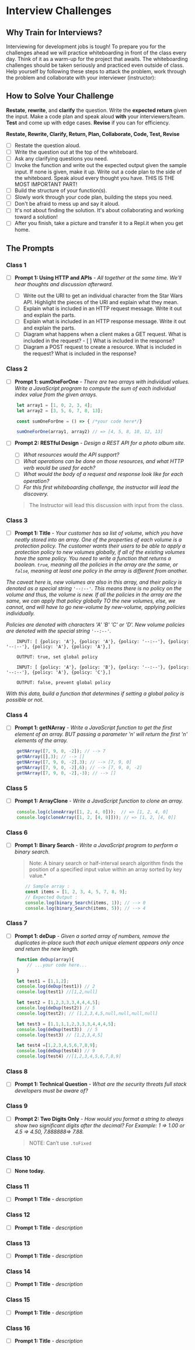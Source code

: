 # Interview Challenges

## Why Train for Interviews?

Interviewing for development jobs is tough! To prepare you for the challenges ahead we will practice whiteboarding in front of the class every day. Think of it as a warm-up for the project that awaits. The whiteboarding challenges should be taken seriously and practiced even outside of class. Help yourself by following these steps to attack the problem, work through the problem and collaborate with your interviewer (instructor):

## How to Solve Your Challenge

**Restate**, **rewrite**, and **clarify** the question. Write the **expected return** given the input. Make a code plan and speak aloud **with** your interviewers/team. **Test** and come up with edge cases. **Revise** if you can for efficiency.

**Restate, Rewrite, Clarify, Return, Plan, Collaborate, Code, Test, Revise**

- [ ] Restate the question aloud.
- [ ] Write the question out at the top of the whiteboard.
- [ ] Ask any clarifying questions you need.
- [ ] Invoke the function and write out the expected output given the sample input. If none is given, make it up.
Write out a code plan to the side of the whiteboard.
Speak aloud every thought you have. THIS IS THE MOST IMPORTANT PART!
- [ ] Build the structure of your function(s).
- [ ] Slowly work through your code plan, building the steps you need.
- [ ] Don't be afraid to mess up and say it aloud.
- [ ] It's not about finding the solution. It's about collaborating and working toward a solution!
- [ ] After you finish, take a picture and transfer it to a Repl.it when you get home.

<!-- ```javascript
  // optional code example
``` -->

## The Prompts

### Class 1

- [ ] **Prompt 1: Using HTTP and APIs** - *All together at the same time. We'll hear thoughts and discussion afterward.*

    - [ ] Write out the URI to get an individual character from the Star Wars API. Highlight the pieces of the URI and explain what they mean.
    - [ ] Explain what is included in an HTTP request message. Write it out and explain the parts.
    - [ ] Explain what is included in an HTTP response message. Write it out and explain the parts.
    - [ ] Diagram what happens when a client makes a GET request. What is included in the request? - [ ] What is included in the response?
    - [ ] Diagram a POST request to create a resource. What is included in the request? What is included in the response?

### Class 2

- [ ] **Prompt 1: sumOneForOne** - *There are two arrays with individual values. Write a JavaScript program to compute the sum of each individual index value from the given arrays.*

```javascript
    let array1 = [1, 0, 2, 3, 4]; 
    let array2 = [3, 5, 6, 7, 8, 13];

    const sumOneForOne = () => { /*your code here*/}

    sumOneForOne(array1, array2) // => [4, 5, 8, 10, 12, 13]
```

- [ ] **Prompt 2: RESTful Design** - *Design a REST API for a photo album site.*

    * [ ] *What resources would the API support?*
    * [ ] *What operations can be done on those resources, and what HTTP verb would be used for each?*
    * [ ] *What would the body of a request and response look like for each operation?*
    * [ ] *For this first whiteboarding challenge, the instructor will lead the discovery.*

    > The Instructor will lead this discussion with input from the class.

### Class 3

- [ ] **Prompt 1: Title** - *Your customer has sa list of volume, which you have neatly stored into an array. One of the properties of each volume is a protection policy. The customer wants their users to be able to apply a protection policy to new volumes globally, if all of the existing volumes have the same policy. You need to write a function that returns a boolean. `true`, meaning all the policies in the array are the same, or `false`, meaning at least one policy in the array is different from another.*

*The caveat here is, new volumes are also in this array, and their policy is denoted as a special string `'--:--'`. This means there is no policy on the volume and thus, the volume is new. If all the policies in the array are the same, we can apply that policy globally TO the new volumes, else, we cannot, and will have to go new-volume by new-volume, applying policies individually.*

*Policies are denoted with characters 'A' 'B' 'C' or 'D'. New volume policies are denoted with the special string `'--:--'`.*

```console
    INPUT: [ {policy: 'A'}, {policy: 'A'}, {policy: '--:--'}, {policy: '--:--'}, {policy: 'A'}, {policy: 'A'},]

    OUTPUT: true, set global policy

    INPUT: [ {policy: 'A'}, {policy: 'B'}, {policy: '--:--'}, {policy: '--:--'}, {policy: 'A'}, {policy: 'C'},]

    OUTPUT: false, prevent global policy
```

*With this data, build a function that determines if setting a global policy is possible or not.*

<!-- - [ ] **Prompt 2: Title** - *description* -->

### Class 4

- [ ] **Prompt 1: getNArray** - *Write a JavaScript function to get the first element of an array. BUT passing a parameter 'n' will return the first 'n' elements of the array.*

```javascript
    getNArray([7, 9, 0, -2]); // --> 7
    getNArray([],3); // --> []
    getNArray([7, 9, 0, -2],3); // --> [7, 9, 0]
    getNArray([7, 9, 0, -2],6); // --> [7, 9, 0, -2]
    getNArray([7, 9, 0, -2],-3); // --> []
```
<!-- - [ ] **Prompt 2: Title** - *description* -->

### Class 5

- [ ] **Prompt 1: ArrayClone** - *Write a JavaScript function to clone an array.*

```javascript
    console.log(cloneArray([1, 2, 4, 0]));  // => [1, 2, 4, 0]
    console.log(cloneArray([1, 2, [4, 0]])); // => [1, 2, [4, 0]]
```

### Class 6

- [ ] **Prompt 1: Binary Search** - *Write a JavaScript program to perform a binary search.*

    > Note: A binary search or half-interval search algorithm finds the position of a specified input value within an array sorted by key value.*

    ```javascript
        // Sample array :
        const items = [1, 2, 3, 4, 5, 7, 8, 9];
        // Expected Output :
        console.log(binary_Search(items, 1)); // --> 0
        console.log(binary_Search(items, 5)); // --> 4
    ```
<!-- - [ ] **Prompt 2: Title** - *description* -->

### Class 7

- [ ] **Prompt 1: deDup** - *Given a sorted array of numbers, remove the duplicates in-place such that each unique element appears only once and return the new length.*

```javascript
    function deDup(array){
        // ...your code here...
    }

    let test1 = [1,1,2];
    console.log(deDup(test1)) // 2
    console.log(test1) //[1,2,null]

    let test2 = [1,2,3,3,3,4,4,4,5];
    console.log(deDup(test2)) // 5
    console.log(test2); // [1,2,3,4,5,null,null,null,null]

    let test3 = [1,1,1,1,2,3,3,3,4,4,4,5]; 
    console.log(deDup(test3))  // 5
    console.log(test3) // [1,2,3,4,5]

    let test4 =[1,2,3,4,5,6,7,8,9];
    console.log(deDup(test4)) // 9
    console.log(test4) //[1,2,3,4,5,6,7,8,9]
```

### Class 8

- [ ] **Prompt 1: Technical Question** - *What are the security threats full stack developers must be aware of?*
<!-- - [ ] **Prompt 2: Title** - *description* -->

### Class 9

- [ ] **Prompt 2: Two Digits Only** - *How would you format a string to always show two significant digits after the decimal? For Example: 1 => 1.00 or 4.5 => 4.50, 7.888888=> 7.88.*

    > NOTE: Can’t use `.toFixed`

### Class 10

- [ ] **None today.**
<!-- - [ ] **Prompt 2: Title** - *description* -->

### Class 11

- [ ] **Prompt 1: Title** - *description*
<!-- - [ ] **Prompt 2: Title** - *description* -->

### Class 12

- [ ] **Prompt 1: Title** - *description*
<!-- - [ ] **Prompt 2: Title** - *description* -->

### Class 13

- [ ] **Prompt 1: Title** - *description*
<!-- - [ ] **Prompt 2: Title** - *description* -->

### Class 14

- [ ] **Prompt 1: Title** - *description*
<!-- - [ ] **Prompt 2: Title** - *description* -->

### Class 15

- [ ] **Prompt 1: Title** - *description*
<!-- - [ ] **Prompt 2: Title** - *description* -->

### Class 16

- [ ] **Prompt 1: Title** - *description*
<!-- - [ ] **Prompt 2: Title** - *description* -->

<!-- 2. [Class 2](01Week/02DayClass.md) -
    * **Prompt 1**: *Reverse an array of strings such at input= "red","black","blue","yellow" output = "yellow","blue","black","red"*
    * **Prompt 2**: *How do you find the largest and smallest number in an unsorted integer array?*
3. [Class 3](02Week/01DayClass.md) -
    * **Prompt 1**: *How do you find all pairs of an integer array whose sum is equal to a given number?*
        i.e. `sumPairs(arr, 16)` => `[8, 8], [14, 2], [10, 16], [1, 15], [32, -16]`
    * **Prompt 2**: *How do you find the missing number in a given integer array of 1 to 100?*
4. [Class 4](02Week/02DayClass.md) -
    * **Prompt 1**: *How do you check if two strings are anagrams of each other? Build a program that does just that.*
5. [Class 5](03Week/01DayClass.md) -
    * **Prompt 1**: *How can a given string be reversed using recursion? Build a program to do that.*
6. [Class 6](03Week/02DayClass.md) -
    * **Prompt 1**: *How is a binary search tree implemented?*
7. [Class 7](04Week/01DayClass.md) -
    * **Prompt 1**: *How do you count a number of leaf nodes in a given binary tree?*
8. [Class 8](04Week/02DayClass.md) -
    * **Prompt 1**: *How do you perform a binary search in a given array?*
9. [Class 9](05Week/01DayClass.md) -
    * **Prompt 1**: *How do you implement an insertion sort algorithm?*
10. [Class 10](05Week/02DayClass.md) -
    * **Prompt 1**: *How do you implement a bucket sort algorithm?*
11. [Class 11](06Week/01DayClass.md) -
    * **Prompt 1**: *How is a radix sort algorithm implemented? Build one.*
12. [Class 12](06Week/02DayClass.md) -
    * **Prompt 1**: *How do you swap two numbers without using the third variable?*
13. [Class 13](07Week/01DayClass.md) -
    * **Prompt 1**: *Define a function that returns n lines of [Pascal’s Triangle](https://en.wikipedia.org/wiki/Pascal%27s_triangle).*
14. [Class 14](07Week/02DayClass.md) -
    * **Prompt 1**: *Use recursion to log a fibonacci sequence of n length.*
15. [Class 15](08Week/01DayClass.md) -
    * **Prompt 1**: *Define a function that takes an array of strings, and returns the most commonly occurring string that array*
16. [Class 16](08Week/02DayClass.md) -
    * **Prompt 1**: *You have 1000 bottles of soda, and exactly one is poisoned. You have 10 test strips which can be used to detect poison. A single drop of poison will turn the test strip positive permanently. You can put any number of drops on a test strip at once and you can reuse a test strip as many times as you'd like (as long as the results are negative.) However, you can only run tests once per day and it takes seven days to return a result. How would you figure out the poisoned bottle in as few days as possible?*

        *Write code to simulate your approach.* -->